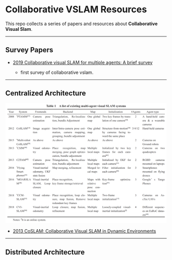 # Collaborative VSLAM Resources
This repo collects a series of papers and resources about **Collaborative Visual Slam**.

****
## Survey Papers
* [2019 Collaborative visual SLAM for multiple agents: A brief survey](https://pdf.sciencedirectassets.com/321628/1-s2.0-S2096579619X00030/1-s2.0-S2096579619300634/main.pdf?X-Amz-Security-Token=IQoJb3JpZ2luX2VjEPP%2F%2F%2F%2F%2F%2F%2F%2F%2F%2FwEaCXVzLWVhc3QtMSJIMEYCIQDytGLWYYL1BriE3kpMa%2Batp1gJQgq%2B1qoIXVoiWTaN1AIhAJNbNhhWmF70dn5iB2PVQ%2BgAsyTsyXn2UBraFqDKGF%2FdKrsFCPv%2F%2F%2F%2F%2F%2F%2F%2F%2F%2FwEQBRoMMDU5MDAzNTQ2ODY1IgyBJipmfzvHxLTRzdEqjwUr9tbyAEX7kQ2fBpPqXL6SRPYQPv3LnJQJl5qKtPVsmMMztHHnZmHDcMuWrvIdp6EiRb%2B8MwYttMVzxOxpzSV4FV6Bwwrdt7uON0JEjRCo5swTS1YSwjwLeDdUJe%2BZ528Zr2UeSPBuOo9HFtmrMcN5eav3VjWwSiWdgR9zB8w9PxJnX%2BVogv3SXG%2FxvIvHQdoZfkCOU9zQbsdDaVNw%2BeEQj%2BGWncPb9y2kpffWraKT1z4hpisUx6wqzQMSY3sM2kiCWVc%2Bny%2F%2BveZV2WOTZwrmg7wT2gwH3XOwoLtPb6oHRXSvgfD8pwWtXQdx7QfUQM4AoyDsaziR%2FMxK86QX8rda9hWdERmkQfTFOYPPCzyl0%2BDTUEoeskM3GkhdGiACeLh2JuawNXQLcNuMRPNQmzKTbYbZ%2FLk4DLyQYB%2FD7BYd4YLxaAcFZmA2KUOM8sl4w6NnluZuNjJeD5%2FCeaqxxqJgsAkUFSvbGI%2B8YfyqcsXAebJk50Ht8JM2bW148oyRcbJOiXcbSCohE51HP9b7XU6pAFSB9xlxCirv%2FELpf51faWorRbKQvWunSJKAUUlrdDXHTBvFZlaLEK4OqTmCKTxwke3iP4Qs0EbN4cgsaTfMmAMq8PL4R7G9p%2BrpipqQ3oCV4r5VQXOEZXSXhKTcBJi1%2BIx8f3IZG0ba6Nvcdt0VJ8VTAefaD6V7V34%2BmEKPn%2F46VGZ7XY5pOSPy15tFr3Nrl30wZ3Dnyz2gs1xBcWSuRheZ7UM1OI7TTqGMNsY6PhxwUUj73gYpjti668vQgRMpN8kQMGu%2FEiE9TG9qk%2B71bDAJToSXqkBDmfWy%2BRKx6SRiF3SF%2BZW2CGOmSp8P0JBRF4ewlUiCIOKaXArAX2xWMPzO0aIGOrAB4RNx8EENmykUeNyqF4yE9evUWnyoH3vFAwHn1p3WtuJrAz%2FzXKOSoSniI4Y2af6hj0MESCrtOO5a2RtHcDE1pYU%2FZUCVpK%2FkC77Hx2DQnpIMZpZDqNodb8cT6QckGx%2BwmBdpQYv9Bm6HL4XuS4n74MF%2FzZZdLHyzkBx%2FMffXoamhbraYA1V8L%2F0DCAHGkXxhNO8S2zbt44BijAJ1KNYtUWyd1Z2eMFIVSSL%2FDUIbK3k%3D&X-Amz-Algorithm=AWS4-HMAC-SHA256&X-Amz-Date=20230505T030615Z&X-Amz-SignedHeaders=host&X-Amz-Expires=300&X-Amz-Credential=ASIAQ3PHCVTYYSZ5XC4W%2F20230505%2Fus-east-1%2Fs3%2Faws4_request&X-Amz-Signature=37e9f0f87ee397a5e911fefbf0442584a084d60094396c1ea4373430f21e212c&hash=3383afcba3e976bc9f0292f3ed16072e016d3bcb6e30ba968efa92e41355bd49&host=68042c943591013ac2b2430a89b270f6af2c76d8dfd086a07176afe7c76c2c61&pii=S2096579619300634&tid=spdf-350b16d9-a4f9-49a2-9cdb-f61a5286b265&sid=107cd4c12c6538446279a6c99dedbaea5cccgxrqa&type=client&tsoh=d3d3LnNjaWVuY2VkaXJlY3QuY29t&ua=1014510050540c545c54&rr=7c25c4336ef30954&cc=us)

    * first survey of collaborative vslam.

****
## Centralized Architecture
![](centralized_papers.png)

* [2013 CoSLAM: Collaborative Visual SLAM in Dynamic Environments](https://ieeexplore.ieee.org/abstract/document/6193110)

****
## Distributed Architecture